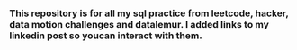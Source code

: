 ### This repository is for all my sql practice from leetcode, hacker, data motion challenges and datalemur. I added links to my linkedin post so youcan interact with them.
